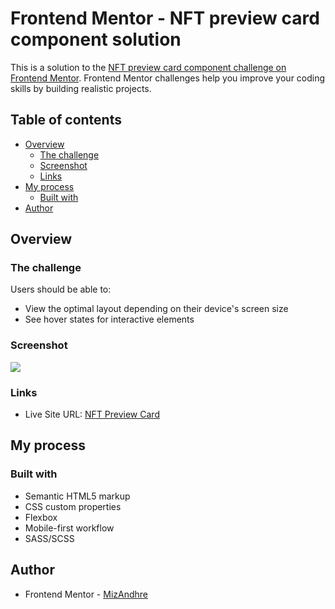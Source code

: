 # Frontend Mentor - NFT preview card component solution

This is a solution to the [NFT preview card component challenge on Frontend Mentor](https://www.frontendmentor.io/challenges/nft-preview-card-component-SbdUL_w0U). Frontend Mentor challenges help you improve your coding skills by building realistic projects. 

## Table of contents

- [Overview](#overview)
  - [The challenge](#the-challenge)
  - [Screenshot](#screenshot)
  - [Links](#links)
- [My process](#my-process)
  - [Built with](#built-with)
- [Author](#author)

## Overview

### The challenge

Users should be able to:

- View the optimal layout depending on their device's screen size
- See hover states for interactive elements

### Screenshot

![](https://i.imgur.com/y6Hojda.png)

### Links

- Live Site URL: [NFT Preview Card](https://mizandhre.github.io/NFT-preview-card-component/)

## My process

### Built with

- Semantic HTML5 markup
- CSS custom properties
- Flexbox
- Mobile-first workflow
- SASS/SCSS

## Author

- Frontend Mentor - [MizAndhre](https://www.frontendmentor.io/profile/MizAndhre)
